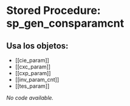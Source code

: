 # Stored Procedure: sp_gen_consparamcnt

## Usa los objetos:
- [[cie_param]]
- [[cxc_param]]
- [[cxp_param]]
- [[inv_param_cnt]]
- [[tes_param]]

*No code available.*
